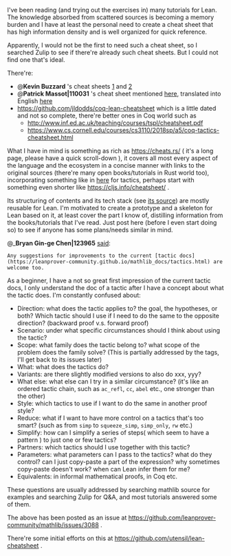 I've been reading (and trying out the exercises in)  many tutorials for Lean. The knowledge absorbed from scattered sources is becoming a memory  burden and I have at least the personal need to create a cheat sheet that has high information density and is well organized for quick reference.

Apparently, I would not be the first to need such a cheat sheet, so I searched Zulip to see if there're already such cheat sheets. But I could not find one that's ideal.

There're:

- @**Kevin Buzzard** 's cheat sheets [1](https://gist.github.com/utensil/dc635f2991255f76d8da797efdabbf15#file-kbuzzard-lean-tactic-guide-md) and [2](https://gist.github.com/utensil/dc635f2991255f76d8da797efdabbf15#file-kbuzzard-lean-tactics-md)
- @**Patrick Massot|110031** 's cheat sheet mentioned [here](https://leanprover.zulipchat.com/#narrow/stream/113489-new-members/topic/the.20complex.20number.20game/near/198480780), translated into English [here](https://gist.github.com/utensil/dc635f2991255f76d8da797efdabbf15#file-pmassot-lean-tactics-md)
- https://github.com/jldodds/coq-lean-cheatsheet which is a little dated and not so complete, there're better ones in Coq world such as
  - http://www.inf.ed.ac.uk/teaching/courses/tspl/cheatsheet.pdf
  - https://www.cs.cornell.edu/courses/cs3110/2018sp/a5/coq-tactics-cheatsheet.html

What I have in mind is something as rich as https://cheats.rs/ ( it's a long page, please have a quick scroll-down ), it covers all most every aspect of the language and the ecosystem in a concise manner with links to the original sources (there're many open books/tutorials in Rust world too), incorporating something like in [here](https://www.cs.cornell.edu/courses/cs3110/2018sp/a5/coq-tactics-cheatsheet.html) for tactics, perhaps start with something even shorter like https://cljs.info/cheatsheet/ .

Its structuring of contents and its tech stack (see [its source](https://github.com/ralfbiedert/cheats.rs/)) are mostly reusable for Lean. I'm motivated to create a prototype and a skeleton for Lean based on it, at least cover the part I know of, distilling information from the books/tutorials that I've read. Just post here (before I even start doing so) to see if anyone has some plans/needs similar in mind.

@_**Bryan Gin-ge Chen|123965** [said](https://leanprover.zulipchat.com/#narrow/stream/113489-new-members/topic/Lean.20Cheat.20Sheet/near/200923247):
```quote
Any suggestions for improvements to the current [tactic docs](https://leanprover-community.github.io/mathlib_docs/tactics.html) are welcome too.
```

As a beginner, I have a not so great first impression of the current tactic docs, I only understand the doc of a tactic after I have a concept about what the tactic does. I'm constantly confused about:

- Direction: what does the tactic applies to? the goal, the hypotheses, or both? Which tactic should I use if I need to do the same to the opposite direction? (backward proof v.s. forward proof)
- Scenario: under what specific circumstances should I think about using the tactic?
- Scope: what family does the tactic belong to? what scope of the problem does the family solve? (This is partially addressed by the tags, I'll get back to its issues later)
- What: what does the tactics do?
- Variants: are there slightly modified versions to also do xxx, yyy?
- What else: what else can I try in a similar circumstance? (it's like an ordered tactic chain, such as `ac_refl`, `cc`, `abel` etc., one stronger than the other)
- Style: which tactics to use if I want to do the same in another proof style? 
- Reduce: what if I want to have more control on a tactics that's too smart? (such as from `simp` to `squeeze_simp`, `simp_only`, `rw` etc.)
- Simplify:  how can I simplify a series of steps( which seem to have a pattern ) to just one or few tactics?
- Partners: which tactics should I use together with this tactic?
- Parameters: what parameters can I pass to the tactics? what do they control? can I just copy-paste a part of the expression? why sometimes copy-paste doesn't work? when can Lean infer them for me?
- Equivalents: in informal mathematical proofs, in Coq etc. 

These questions are usually addressed by searching mathlib source for examples and searching Zulip for Q&A, and most tutorials answered some of them.

The above has been posted as an issue at https://github.com/leanprover-community/mathlib/issues/3088 .

There're some initial efforts on this at https://github.com/utensil/lean-cheatsheet .
